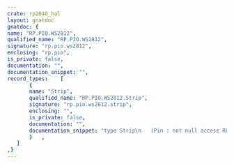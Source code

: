 ```yaml
---
crate: rp2040_hal
layout: gnatdoc
gnatdoc: {
name: "RP.PIO.WS2812",
qualified_name: "RP.PIO.WS2812",
signature: "rp.pio.ws2812",
enclosing: "rp.pio",
is_private: false,
documentation: "",
documentation_snippet: "",
record_types:    [
       {
       name: "Strip",
       qualified_name: "RP.PIO.WS2812.Strip",
       signature: "rp.pio.ws2812.strip",
       enclosing: "",
       is_private: false,
       documentation: "",
       documentation_snippet: "type Strip\n   (Pin : not null access RP.GPIO.GPIO_Point;\n    PIO : not null access PIO_Device;\n    SM  : PIO_SM;\n    Number_Of_LEDs : Positive)\nis tagged record\n   Data        : HAL.UInt32_Array (1 .. Number_Of_LEDs);\n   Initialized : Boolean := False;\n   DMA_Ready   : Boolean := False;\n   DMA_Chan    : RP.DMA.DMA_Channel_Id;\nend record;",
       }   ,
   ]
,}
---
```

